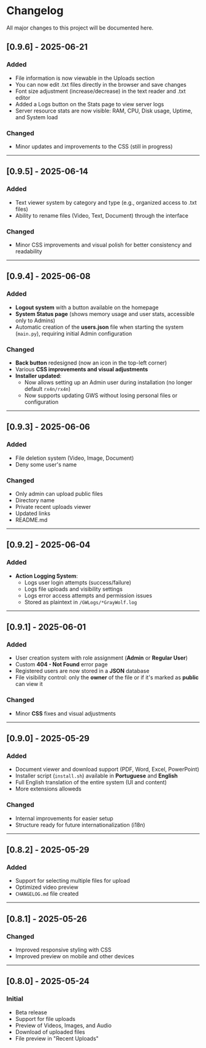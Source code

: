 # Changelog

All major changes to this project will be documented here.

## [0.9.6] - 2025-06-21
### Added
- File information is now viewable in the Uploads section
- You can now edit .txt files directly in the browser and save changes
- Font size adjustment (increase/decrease) in the text reader and .txt editor
- Added a Logs button on the Stats page to view server logs
- Server resource stats are now visible: RAM, CPU, Disk usage, Uptime, and System load

### Changed
- Minor updates and improvements to the CSS (still in progress)

---

## [0.9.5] - 2025-06-14
### Added
- Text viewer system by category and type (e.g., organized access to .txt files)
- Ability to rename files (Video, Text, Document) through the interface

### Changed
- Minor CSS improvements and visual polish for better consistency and readability

---

## [0.9.4] - 2025-06-08
### Added
- **Logout system** with a button available on the homepage
- **System Status page** (shows memory usage and user stats, accessible only to Admins)
- Automatic creation of the **users.json** file when starting the system (`main.py`), requiring initial Admin configuration

### Changed
- **Back button** redesigned (now an icon in the top-left corner)
- Various **CSS improvements and visual adjustments**
- **Installer updated**:
  - Now allows setting up an Admin user during installation (no longer default `rx4n/rx4n`)
  - Now supports updating GWS without losing personal files or configuration

---

## [0.9.3] - 2025-06-06
### Added
- File deletion system (Video, Image, Document)
- Deny some user's name

### Changed
- Only admin can upload public files
- Directory name
- Private recent uploads viewer
- Updated links
- README.md

---

## [0.9.2] - 2025-06-04
### Added
- **Action Logging System**: 
  - Logs user login attempts (success/failure)
  - Logs file uploads and visibility settings
  - Logs error access attempts and permission issues
  - Stored as plaintext in `/GWLogs/*GrayWolf.log`

--- 

## [0.9.1] - 2025-06-01
### Added
- User creation system with role assignment (**Admin** or **Regular User**)
- Custom **404 - Not Found** error page
- Registered users are now stored in a **JSON** database
- File visibility control: only the **owner** of the file or if it's marked as **public** can view it

### Changed
- Minor **CSS** fixes and visual adjustments

---

## [0.9.0] - 2025-05-29
### Added
- Document viewer and download support (PDF, Word, Excel, PowerPoint)
- Installer script (`install.sh`) available in **Portuguese** and **English**
- Full English translation of the entire system (UI and content)
- More extensions alloweds

### Changed
- Internal improvements for easier setup
- Structure ready for future internationalization (i18n)

---

## [0.8.2] - 2025-05-29
### Added
- Support for selecting multiple files for upload
- Optimized video preview
- `CHANGELOG.md` file created

---

## [0.8.1] - 2025-05-26
### Changed
- Improved responsive styling with CSS
- Improved preview on mobile and other devices

---

## [0.8.0] - 2025-05-24
### Initial
- Beta release
- Support for file uploads
- Preview of Videos, Images, and Audio
- Download of uploaded files
- File preview in "Recent Uploads"
